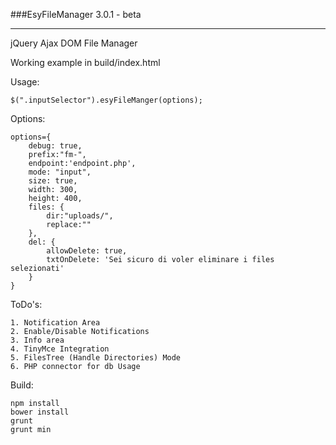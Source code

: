 ###EsyFileManager 3.0.1 - beta
___
jQuery Ajax DOM File Manager

Working example in build/index.html

Usage:

```
$(".inputSelector").esyFileManger(options);

```

Options:

```
options={
	debug: true,
  	prefix:"fm-",
  	endpoint:'endpoint.php',
  	mode: "input",
  	size: true,
  	width: 300,
  	height: 400,
  	files: {
  		dir:"uploads/",
  		replace:""
  	},
  	del: {
  		allowDelete: true,
  		txtOnDelete: 'Sei sicuro di voler eliminare i files selezionati'
  	}
}

```

ToDo's:

```
1. Notification Area
2. Enable/Disable Notifications
3. Info area
4. TinyMce Integration
5. FilesTree (Handle Directories) Mode
6. PHP connector for db Usage

```

Build:

```
npm install
bower install
grunt
grunt min

```
